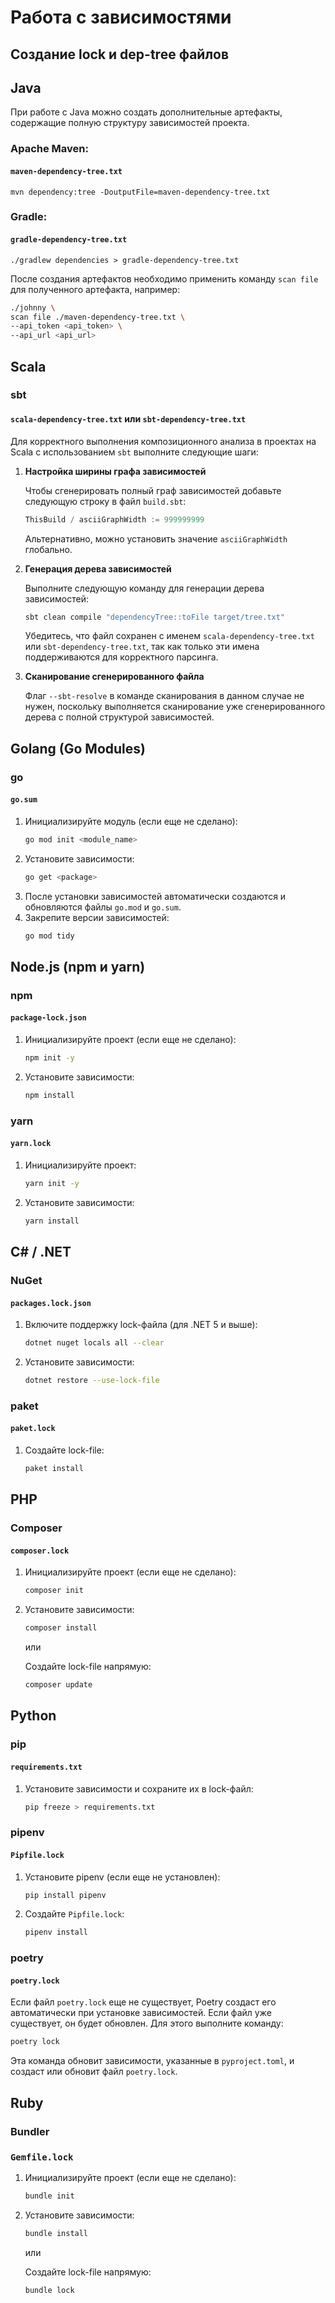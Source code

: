 # Работа с зависимостями

## Создание lock и dep-tree файлов

## Java

При работе с Java можно создать дополнительные артефакты, содержащие полную структуру зависимостей проекта.

### Apache Maven:

#### `maven-dependency-tree.txt`

```
mvn dependency:tree -DoutputFile=maven-dependency-tree.txt
```

### Gradle:

#### `gradle-dependency-tree.txt`

```
./gradlew dependencies > gradle-dependency-tree.txt
```

После создания артефактов необходимо применить команду `scan file` для полученного артефакта, например:

``` bash
./johnny \
scan file ./maven-dependency-tree.txt \
--api_token <api_token> \
--api_url <api_url>
```

## Scala

### sbt

#### `scala-dependency-tree.txt` или `sbt-dependency-tree.txt`

Для корректного выполнения композиционного анализа в проектах на Scala с использованием `sbt` выполните следующие шаги:

1. **Настройка ширины графа зависимостей**

    Чтобы сгенерировать полный граф зависимостей добавьте следующую строку в файл `build.sbt`:

    ```scala
    ThisBuild / asciiGraphWidth := 999999999
    ```

    Альтернативно, можно установить значение `asciiGraphWidth` глобально.

2. **Генерация дерева зависимостей**

    Выполните следующую команду для генерации дерева зависимостей:

    ```bash
    sbt clean compile "dependencyTree::toFile target/tree.txt"
    ```

    Убедитесь, что файл сохранен с именем `scala-dependency-tree.txt` или `sbt-dependency-tree.txt`, так как только эти имена поддерживаются для корректного парсинга.

3. **Сканирование сгенерированного файла**

    Флаг `--sbt-resolve` в команде сканирования в данном случае не нужен, поскольку выполняется сканирование уже сгенерированного дерева с полной структурой зависимостей.

## Golang (Go Modules)

### go

#### `go.sum`

1. Инициализируйте модуль (если еще не сделано):
   ```sh
   go mod init <module_name>
   ```
2. Установите зависимости:
   ```sh
   go get <package>
   ```
3. После установки зависимостей автоматически создаются и обновляются файлы `go.mod` и `go.sum`.
4. Закрепите версии зависимостей:
   ```sh
   go mod tidy
   ```

## Node.js (npm и yarn)

### npm

#### `package-lock.json`

1. Инициализируйте проект (если еще не сделано):
   ```sh
   npm init -y
   ```
2. Установите зависимости:
   ```sh
   npm install
   ```

### yarn

#### `yarn.lock`

1. Инициализируйте проект:
   ```sh
   yarn init -y
   ```
2. Установите зависимости:
   ```sh
   yarn install
   ```

## C# / .NET

### NuGet

#### `packages.lock.json`

1. Включите поддержку lock-файла (для .NET 5 и выше):
   ```sh
   dotnet nuget locals all --clear
   ```
2. Установите зависимости:
   ```sh
   dotnet restore --use-lock-file
   ```

### paket

#### `paket.lock`

1. Создайте lock-file:
   ```sh
   paket install
   ```

## PHP

### Composer

#### `composer.lock`

1. Инициализируйте проект (если еще не сделано):
   ```sh
   composer init
   ```
2. Установите зависимости:
   ```sh
   composer install
   ```

   или

   Создайте lock-file напрямую:
   ```sh
   composer update
   ```


## Python

### pip

#### `requirements.txt`

1. Установите зависимости и сохраните их в lock-файл:
   ```sh
   pip freeze > requirements.txt
   ```

### pipenv

#### `Pipfile.lock`

1. Установите pipenv (если еще не установлен):
   ```sh
   pip install pipenv
   ```
2. Создайте `Pipfile.lock`:
   ```sh
   pipenv install
   ```

### poetry

#### `poetry.lock`

Если файл `poetry.lock` еще не существует, Poetry создаст его автоматически при установке зависимостей. Если файл уже существует, он будет обновлен. Для этого выполните команду:

   ```bash
   poetry lock
   ```

Эта команда обновит зависимости, указанные в `pyproject.toml`, и создаст или обновит файл `poetry.lock`.

## Ruby

### Bundler 

### `Gemfile.lock`

1. Инициализируйте проект (если еще не сделано):
   ```sh
   bundle init
   ```
2. Установите зависимости:
   ```sh
   bundle install
   ```

   или

   Создайте lock-file напрямую:
   ```sh
   bundle lock
   ```
